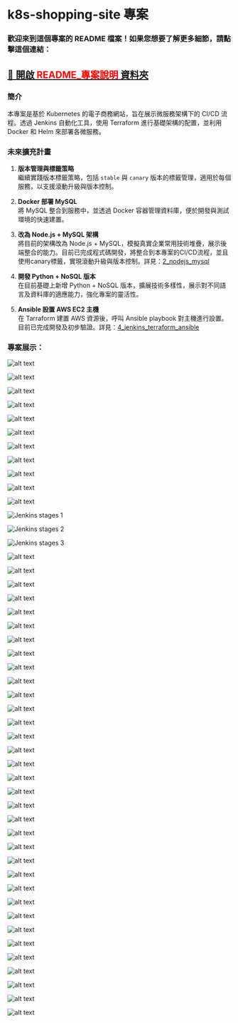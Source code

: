 # k8s-shopping-site 專案

### **歡迎來到這個專案的 README 檔案！如果您想要了解更多細節，請點擊這個連結：**
##   [📂 開啟 <span style="color:red;font-weight:bold;">README_專案說明</span> 資料夾](README_專案說明/)


### 簡介
本專案是基於 Kubernetes 的電子商務網站，旨在展示微服務架構下的 CI/CD 流程。透過 Jenkins 自動化工具，使用 Terraform 進行基礎架構的配置，並利用 Docker 和 Helm 來部署各微服務。

### 未來擴充計畫

1. **版本管理與標籤策略**  
   繼續實踐版本標籤策略，包括 `stable` 與 `canary` 版本的標籤管理，適用於每個服務，以支援滾動升級與版本控制。

2. **Docker 部署 MySQL**  
   將 MySQL 整合到服務中，並透過 Docker 容器管理資料庫，便於開發與測試環境的快速建置。

3. **改為 Node.js + MySQL 架構**  
   將目前的架構改為 Node.js + MySQL，模擬真實企業常用技術堆疊，展示後端整合的能力。目前已完成程式碼開發，將整合到本專案的CI/CD流程，並且使用canary標籤，實現滾動升級與版本控制。詳見：[2_nodejs_mysql](https://github.com/charleenchiu/k8s-shopping-site/tree/2_nodejs_mysql)

4. **開發 Python + NoSQL 版本**  
   在目前基礎上新增 Python + NoSQL 版本，擴展技術多樣性，展示對不同語言及資料庫的適應能力，強化專案的靈活性。

5. **Ansible 設置 AWS EC2 主機**  
   在 Tarraform 建置 AWS 資源後，呼叫 Ansible playbook 對主機進行設置。目前已完成開發及初步驗證。詳見：[4_jenkins_terraform_ansible](https://github.com/charleenchiu/k8s-shopping-site.git/tree/4_jenkins_terraform_ansible)


### **專案展示：**
![alt text](README_專案說明/pictures/202410260223_k8s-shopping-site_1_simple_用Helm佈署成功_70_Helm佈署結果_site-service_3000.png)

![alt text](README_專案說明/pictures/202410280050_k8s-shopping-site_1_simple_docker_compose_result_3000_user-service.png)

![alt text](README_專案說明/pictures/202410280050_k8s-shopping-site_1_simple_docker_compose_result_3001.png)

![alt text](README_專案說明/pictures/202410280050_k8s-shopping-site_1_simple_docker_compose_result_3000_product-service.png)

![alt text](README_專案說明/pictures/202410280050_k8s-shopping-site_1_simple_docker_compose_result_3002.png)

![alt text](README_專案說明/pictures/202410280050_k8s-shopping-site_1_simple_docker_compose_result_3000_order-service.png)

![alt text](README_專案說明/pictures/202410280050_k8s-shopping-site_1_simple_docker_compose_result_3003.png)

![alt text](README_專案說明/pictures/202410280050_k8s-shopping-site_1_simple_docker_compose_result_3000_payment-service.png)

![alt text](README_專案說明/pictures/202410280050_k8s-shopping-site_1_simple_docker_compose_result_3004.png)

![alt text](README_專案說明/pictures/202410260223_k8s-shopping-site_1_simple_用Helm佈署成功_61_helm_kubectl_get.png)

![alt text](README_專案說明/pictures/202410280053_k8s-shopping-site_1_simple_Jenkins_Helm_Deploy_Result_改成只有一個LoadBalance其餘ClusterIP.png)

![Jenkins stages 1](README_專案說明/pictures/202410280053_k8s-shopping-site_1_simple_Jenkins_Sonarqube_result_1.png)

![Jenkins stages 2](README_專案說明/pictures/202410280053_k8s-shopping-site_1_simple_Jenkins_Sonarqube_result_2.png)

![Jenkins stages 3](README_專案說明/pictures/202410280053_k8s-shopping-site_1_simple_Jenkins_Sonarqube_result_3.png)

![alt text](README_專案說明/pictures/202410280053_k8s-shopping-site_1_simple_Sonarqube_1_Project.png)

![alt text](README_專案說明/pictures/202410280053_k8s-shopping-site_1_simple_Sonarqube_2_QualityGate.png)

![alt text](README_專案說明/pictures/202410280053_k8s-shopping-site_1_simple_Sonarqube_3_Webhooks.png)

![alt text](README_專案說明/pictures/202410260223_k8s-shopping-site_1_simple_用Helm佈署成功_1_ECR.png)

![alt text](README_專案說明/pictures/202410260223_k8s-shopping-site_1_simple_用Helm佈署成功_010_Role.png)

![alt text](README_專案說明/pictures/202410260223_k8s-shopping-site_1_simple_用Helm佈署成功_0101_eksClusterRole.png)

![alt text](README_專案說明/pictures/202410260223_k8s-shopping-site_1_simple_用Helm佈署成功_0102_eksNodeGroupRole.png)

![alt text](README_專案說明/pictures/202410260223_k8s-shopping-site_1_simple_用Helm佈署成功_0103_Jenkins_Role.png)

![alt text](README_專案說明/pictures/202410260223_k8s-shopping-site_1_simple_用Helm佈署成功_0104_Jenkins_Role_ekspolicy.png)

![alt text](README_專案說明/pictures/202410260223_k8s-shopping-site_1_simple_用Helm佈署成功_11_ECR_Image_k8s-shopping-site.png)

![alt text](README_專案說明/pictures/202410260223_k8s-shopping-site_1_simple_用Helm佈署成功_12_ECR_Image_k8s-shopping-site_user_service.png)

![alt text](README_專案說明/pictures/202410260223_k8s-shopping-site_1_simple_用Helm佈署成功_13_ECR_Image_k8s-shopping-site_product_service.png)

![alt text](README_專案說明/pictures/202410260223_k8s-shopping-site_1_simple_用Helm佈署成功_14_ECR_Image_k8s-shopping-site_order_service.png)

![alt text](README_專案說明/pictures/202410260223_k8s-shopping-site_1_simple_用Helm佈署成功_15_ECR_Image_k8s-shopping-site_payment_service.png)

![alt text](README_專案說明/pictures/202410260223_k8s-shopping-site_1_simple_用Helm佈署成功_21_EKS_Cluster_k8s-shopping-site_cluster.png)

![alt text](README_專案說明/pictures/202410260223_k8s-shopping-site_1_simple_用Helm佈署成功_22_EKS_NodeGroup_k8s-shopping-site_node_group.png)

![alt text](README_專案說明/pictures/202410260223_k8s-shopping-site_1_simple_用Helm佈署成功_23_EKS_Node_Pods_ip-172-16-11-19.ec2.internal.png)

![alt text](README_專案說明/pictures/202410260223_k8s-shopping-site_1_simple_用Helm佈署成功_3_EC2.png)

![alt text](README_專案說明/pictures/202410260223_k8s-shopping-site_1_simple_用Helm佈署成功_31_EC2_JenkinsServer.png)

![alt text](README_專案說明/pictures/202410260223_k8s-shopping-site_1_simple_用Helm佈署成功_311_EC2_JenkinsServer_AMI.png)

![alt text](README_專案說明/pictures/202410260223_k8s-shopping-site_1_simple_用Helm佈署成功_312_EC2_JenkinsServer_SG.png)

![alt text](README_專案說明/pictures/202410260223_k8s-shopping-site_1_simple_用Helm佈署成功_313_EC2_JenkinsServer_VPC.png)

![alt text](README_專案說明/pictures/202410260223_k8s-shopping-site_1_simple_用Helm佈署成功_314_EC2_JenkinsServer_ENI.png)

![alt text](README_專案說明/pictures/202410260223_k8s-shopping-site_1_simple_用Helm佈署成功_41_EC2_EKS建立的i-0d0a27725b24bf4e5.png)

![alt text](README_專案說明/pictures/202410260223_k8s-shopping-site_1_simple_用Helm佈署成功_411_EC2_EKS建立的i-0d0a27725b24bf4e5_AMI.png)

![alt text](README_專案說明/pictures/202410260223_k8s-shopping-site_1_simple_用Helm佈署成功_4121_EC2_EKS建立的i-0d0a27725b24bf4e5_SG.png)

![alt text](README_專案說明/pictures/202410260223_k8s-shopping-site_1_simple_用Helm佈署成功_4122_EC2_EKS建立的i-0d0a27725b24bf4e5_SG_Rule.png)

![alt text](README_專案說明/pictures/202410260223_k8s-shopping-site_1_simple_用Helm佈署成功_4131_EC2_EKS建立的i-0d0a27725b24bf4e5_Net_1.png)

![alt text](README_專案說明/pictures/202410260223_k8s-shopping-site_1_simple_用Helm佈署成功_4132_EC2_EKS建立的i-0d0a27725b24bf4e5_Net_2.png)

![alt text](README_專案說明/pictures/202410260223_k8s-shopping-site_1_simple_用Helm佈署成功_4133_EC2_EKS建立的i-0d0a27725b24bf4e5_Net_ENI.png)

![alt text](README_專案說明/pictures/202410260223_k8s-shopping-site_1_simple_用Helm佈署成功_5_ELB.png)

![alt text](README_專案說明/pictures/202410260223_k8s-shopping-site_1_simple_用Helm佈署成功_511_ELB_user-service.png)

![alt text](README_專案說明/pictures/202410260223_k8s-shopping-site_1_simple_用Helm佈署成功_512_ELB_user-service_DNS.png)

![alt text](README_專案說明/pictures/202410260223_k8s-shopping-site_1_simple_用Helm佈署成功_513_ELB_user-service_PORT.png)
